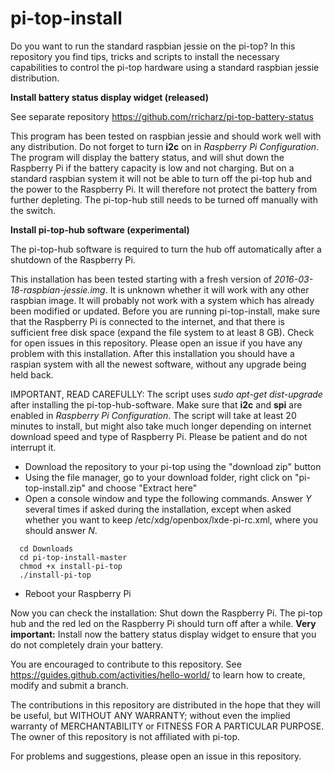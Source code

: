 # pi-top-install
Do you want to run the standard raspbian jessie on the pi-top?
In this repository you find tips, tricks and scripts to install the necessary capabilities to control
the pi-top hardware using a standard raspbian jessie distribution.

**Install battery status display widget (released)**

See separate repository https://github.com/rricharz/pi-top-battery-status

This program has been tested on raspbian jessie and should work well with any distribution. Do not forget to turn **i2c** on in *Raspberry Pi Configuration*. The program will display the battery status, and will shut down the Raspberry Pi if the battery capacity is low and not charging. But on a standard raspbian system it will not be able to turn off the pi-top hub and the power to the Raspberry Pi. It will therefore not protect the battery from further depleting. The pi-top-hub still needs to be turned off manually with the switch.

**Install pi-top-hub software (experimental)**

The pi-top-hub software is required to turn the hub off automatically after a shutdown of the Raspberry Pi.

This installation has been tested starting with a fresh version of *2016-03-18-raspbian-jessie.img*. It is unknown whether it will work with any other raspbian image. It will probably not work with a system which has already been modified or updated. Before you are running pi-top-install, make sure that the Raspberry Pi is connected to the internet, and that there is sufficient free disk space (expand the file system to at least 8 GB). Check for open issues in this repository. Please open an issue if you have any problem with this installation. After this installation you should have a raspian system with all the newest software, without any upgrade being held back.

IMPORTANT, READ CAREFULLY: The script uses *sudo apt-get dist-upgrade* after installing the pi-top-hub-software.
Make sure that **i2c** and **spi** are enabled in *Raspberry Pi Configuration*. The script will take at least 20 minutes to install, but might also take much longer depending on internet download speed and type of Raspberry Pi. Please be patient and do not interrupt it.

- Download the repository to your pi-top using the "download zip" button
- Using the file manager, go to your download folder,
 right click on "pi-top-install.zip" and choose "Extract here"
- Open a console window and type the following commands. Answer *Y* several times if asked during the installation, except when asked whether you want to keep /etc/xdg/openbox/lxde-pi-rc.xml, where you should answer *N*.

```
  cd Downloads
  cd pi-top-install-master
  chmod +x install-pi-top
  ./install-pi-top
```
- Reboot your Raspberry Pi

Now you can check the installation: Shut down the Raspberry Pi. The pi-top hub and the red led on the Raspberry Pi should turn off after a while. **Very important:** Install now the battery status display widget to ensure that you do not completely drain your battery.

You are encouraged to contribute to this repository. See https://guides.github.com/activities/hello-world/
to learn how to create, modify and submit a branch.

The contributions in this repository are distributed in the hope that they will be useful, but WITHOUT ANY WARRANTY;
without even the implied warranty of MERCHANTABILITY or FITNESS FOR A PARTICULAR PURPOSE. The owner of this repository
is not affiliated with pi-top.

For problems and suggestions, please open an issue in this repository.
